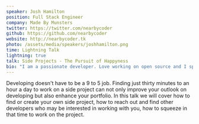```yaml
---
speaker: Josh Hamilton
position: Full Stack Engineer
company: Made By Munsters
twitter: https://twitter.com/nearbycoder
github: https://github.com/nearbycoder
website: http://nearbycoder.tk
photo: /assets/media/speakers/joshhamilton.png
time: Lightning Talk
lightning: true
talk: Side Projects - The Pursuit of Happyness
bio: "I am a passionate developer. Love working on open source and I spend most of my off work hours learning new and exciting frameworks and languages. I am a full stack engineer and work remotely for Made By Munsters a digital experience product agency."
---
```

Developing doesn't have to be a 9 to 5 job. Finding just thirty minutes to an hour a day to work on a side project can not only improve your outlook on developing but also enhance your portfolio. In this talk we will cover how to find or create your own side project, how to reach out and find other developers who may be interested in working with you, how to squeeze in that time to work on the project.
